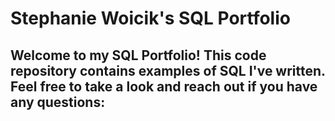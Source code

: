 # Stephanie Woicik's SQL Portfolio

## Welcome to my SQL Portfolio! This code repository contains examples of SQL I've written. Feel free to take a look and reach out if you have any questions:
